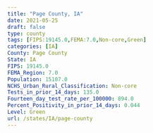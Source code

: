 ```yaml
---
title: "Page County, IA"
date: 2021-05-25
draft: false
type: county
tags: [FIPS:19145.0,FEMA:7.0,Non-core,Green]
categories: [IA]
County: Page County
State: IA
FIPS: 19145.0
FEMA_Region: 7.0
Population: 15107.0
NCHS_Urban_Rural_Classification: Non-core
Tests_in_prior_14_days: 135.0
Fourteen_day_test_rate_per_100000: 894.0
Percent_Positivity_in_prior_14_days: 0.044
Level: Green
url: /states/IA/page-county
---
```



